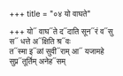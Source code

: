 +++
title = "०४ यो वाघते"

+++
यो᳓ वाघ᳓ते द᳓दाति सून᳓रं व᳓सु  
स᳓ धत्ते अ᳓क्षिति श्र᳓वः  
त᳓स्मा इ᳓ळां सुवी᳓राम् आ᳓ यजामहे  
सुप्र᳓तूर्तिम् अनेह᳓सम्
